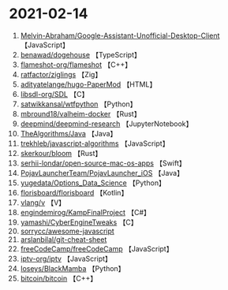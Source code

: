 # 2021-02-14

1. [Melvin-Abraham/Google-Assistant-Unofficial-Desktop-Client](https://github.com/Melvin-Abraham/Google-Assistant-Unofficial-Desktop-Client) 【JavaScript】
2. [benawad/dogehouse](https://github.com/benawad/dogehouse) 【TypeScript】
3. [flameshot-org/flameshot](https://github.com/flameshot-org/flameshot) 【C++】
4. [ratfactor/ziglings](https://github.com/ratfactor/ziglings) 【Zig】
5. [adityatelange/hugo-PaperMod](https://github.com/adityatelange/hugo-PaperMod) 【HTML】
6. [libsdl-org/SDL](https://github.com/libsdl-org/SDL) 【C】
7. [satwikkansal/wtfpython](https://github.com/satwikkansal/wtfpython) 【Python】
8. [mbround18/valheim-docker](https://github.com/mbround18/valheim-docker) 【Rust】
9. [deepmind/deepmind-research](https://github.com/deepmind/deepmind-research) 【JupyterNotebook】
10. [TheAlgorithms/Java](https://github.com/TheAlgorithms/Java) 【Java】
11. [trekhleb/javascript-algorithms](https://github.com/trekhleb/javascript-algorithms) 【JavaScript】
12. [skerkour/bloom](https://github.com/skerkour/bloom) 【Rust】
13. [serhii-londar/open-source-mac-os-apps](https://github.com/serhii-londar/open-source-mac-os-apps) 【Swift】
14. [PojavLauncherTeam/PojavLauncher_iOS](https://github.com/PojavLauncherTeam/PojavLauncher_iOS) 【Java】
15. [yugedata/Options_Data_Science](https://github.com/yugedata/Options_Data_Science) 【Python】
16. [florisboard/florisboard](https://github.com/florisboard/florisboard) 【Kotlin】
17. [vlang/v](https://github.com/vlang/v) 【V】
18. [engindemirog/KampFinalProject](https://github.com/engindemirog/KampFinalProject) 【C#】
19. [yamashi/CyberEngineTweaks](https://github.com/yamashi/CyberEngineTweaks) 【C】
20. [sorrycc/awesome-javascript](https://github.com/sorrycc/awesome-javascript) 
21. [arslanbilal/git-cheat-sheet](https://github.com/arslanbilal/git-cheat-sheet) 
22. [freeCodeCamp/freeCodeCamp](https://github.com/freeCodeCamp/freeCodeCamp) 【JavaScript】
23. [iptv-org/iptv](https://github.com/iptv-org/iptv) 【JavaScript】
24. [loseys/BlackMamba](https://github.com/loseys/BlackMamba) 【Python】
25. [bitcoin/bitcoin](https://github.com/bitcoin/bitcoin) 【C++】
